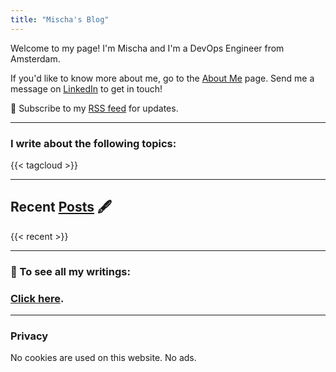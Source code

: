 ```yaml
---
title: "Mischa's Blog"
---
```

Welcome to my page! I'm Mischa and I'm a DevOps Engineer from Amsterdam.

If you'd like to know more about me, go to the [About Me](/aboutme) page. Send me a message on [LinkedIn](https://www.linkedin.com/in/mischavandenburg) to get in touch!

📰 Subscribe to my [RSS feed](https://mischavandenburg.com/index.xml) for updates.

---

### I write about the following topics:

{{< tagcloud >}}

---

## Recent [Posts](/articles) 🖋

{{< recent >}}

---

###  📜 To see all my writings: 

### [Click here](/all).

---

### Privacy

No cookies are used on this website. No ads.

